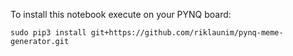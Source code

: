 To install this notebook execute on your PYNQ board:

    sudo pip3 install git+https://github.com/riklaunim/pynq-meme-generator.git
